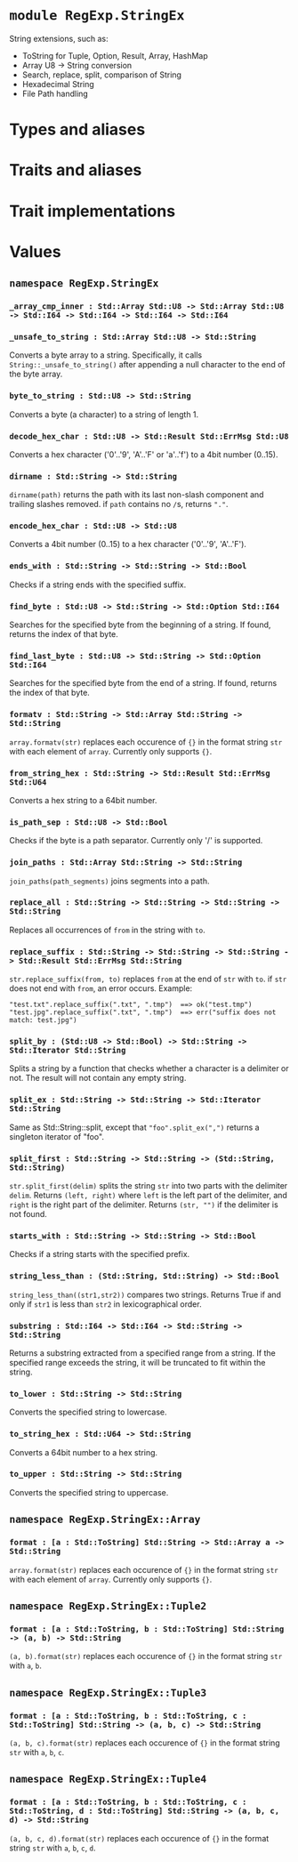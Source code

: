 # `module RegExp.StringEx`

String extensions, such as:
- ToString for Tuple, Option, Result, Array, HashMap
- Array U8 -> String conversion
- Search, replace, split, comparison of String
- Hexadecimal String
- File Path handling

# Types and aliases

# Traits and aliases

# Trait implementations

# Values

## `namespace RegExp.StringEx`

### `_array_cmp_inner : Std::Array Std::U8 -> Std::Array Std::U8 -> Std::I64 -> Std::I64 -> Std::I64 -> Std::I64`

### `_unsafe_to_string : Std::Array Std::U8 -> Std::String`

Converts a byte array to a string. Specifically, it calls `String::_unsafe_to_string()`
after appending a null character to the end of the byte array.

### `byte_to_string : Std::U8 -> Std::String`

Converts a byte (a character) to a string of length 1.

### `decode_hex_char : Std::U8 -> Std::Result Std::ErrMsg Std::U8`

Converts a hex character ('0'..'9', 'A'..'F' or 'a'..'f') to a 4bit number (0..15).

### `dirname : Std::String -> Std::String`

`dirname(path)` returns the path with its last non-slash component and trailing slashes removed.
if `path` contains no `/`s, returns `"."`.

### `encode_hex_char : Std::U8 -> Std::U8`

Converts a 4bit number (0..15) to a hex character ('0'..'9', 'A'..'F').

### `ends_with : Std::String -> Std::String -> Std::Bool`

Checks if a string ends with the specified suffix.

### `find_byte : Std::U8 -> Std::String -> Std::Option Std::I64`

Searches for the specified byte from the beginning of a string.
If found, returns the index of that byte.

### `find_last_byte : Std::U8 -> Std::String -> Std::Option Std::I64`

Searches for the specified byte from the end of a string.
If found, returns the index of that byte.

### `formatv : Std::String -> Std::Array Std::String -> Std::String`

`array.formatv(str)` replaces each occurence of `{}` in the format string `str`
with each element of `array`.
Currently only supports `{}`.

### `from_string_hex : Std::String -> Std::Result Std::ErrMsg Std::U64`

Converts a hex string to a 64bit number.

### `is_path_sep : Std::U8 -> Std::Bool`

Checks if the byte is a path separator. Currently only '/' is supported.

### `join_paths : Std::Array Std::String -> Std::String`

`join_paths(path_segments)` joins segments into a path.

### `replace_all : Std::String -> Std::String -> Std::String -> Std::String`

Replaces all occurrences of `from` in the string with `to`.

### `replace_suffix : Std::String -> Std::String -> Std::String -> Std::Result Std::ErrMsg Std::String`

`str.replace_suffix(from, to)` replaces `from` at the end of `str` with `to`.
if `str` does not end with `from`, an error occurs.
Example:
```
"test.txt".replace_suffix(".txt", ".tmp")  ==> ok("test.tmp")
"test.jpg".replace_suffix(".txt", ".tmp")  ==> err("suffix does not match: test.jpg")
```

### `split_by : (Std::U8 -> Std::Bool) -> Std::String -> Std::Iterator Std::String`

Splits a string by a function that checks whether a character is a delimiter or not.
The result will not contain any empty string.

### `split_ex : Std::String -> Std::String -> Std::Iterator Std::String`

Same as Std::String::split, except that `"foo".split_ex(",")` returns a singleton iterator of "foo".

### `split_first : Std::String -> Std::String -> (Std::String, Std::String)`

`str.split_first(delim)` splits the string `str` into two parts with the delimiter `delim`.
Returns `(left, right)` where `left` is the left part of the delimiter, and
`right` is the right part of the delimiter.
Returns `(str, "")` if the delimiter is not found.

### `starts_with : Std::String -> Std::String -> Std::Bool`

Checks if a string starts with the specified prefix.

### `string_less_than : (Std::String, Std::String) -> Std::Bool`

`string_less_than((str1,str2))` compares two strings.
Returns True if and only if `str1` is less than `str2` in lexicographical order.

### `substring : Std::I64 -> Std::I64 -> Std::String -> Std::String`

Returns a substring extracted from a specified range from a string.
If the specified range exceeds the string, it will be truncated to fit within the string.

### `to_lower : Std::String -> Std::String`

Converts the specified string to lowercase.

### `to_string_hex : Std::U64 -> Std::String`

Converts a 64bit number to a hex string.

### `to_upper : Std::String -> Std::String`

Converts the specified string to uppercase.

## `namespace RegExp.StringEx::Array`

### `format : [a : Std::ToString] Std::String -> Std::Array a -> Std::String`

`array.format(str)` replaces each occurence of `{}` in the format string `str`
with each element of `array`.
Currently only supports `{}`.

## `namespace RegExp.StringEx::Tuple2`

### `format : [a : Std::ToString, b : Std::ToString] Std::String -> (a, b) -> Std::String`

`(a, b).format(str)` replaces each occurence of `{}` in the format string `str`
with `a`, `b`.

## `namespace RegExp.StringEx::Tuple3`

### `format : [a : Std::ToString, b : Std::ToString, c : Std::ToString] Std::String -> (a, b, c) -> Std::String`

`(a, b, c).format(str)` replaces each occurence of `{}` in the format string `str`
with `a`, `b`, `c`.

## `namespace RegExp.StringEx::Tuple4`

### `format : [a : Std::ToString, b : Std::ToString, c : Std::ToString, d : Std::ToString] Std::String -> (a, b, c, d) -> Std::String`

`(a, b, c, d).format(str)` replaces each occurence of `{}` in the format string `str`
with `a`, `b`, `c`, `d`.
